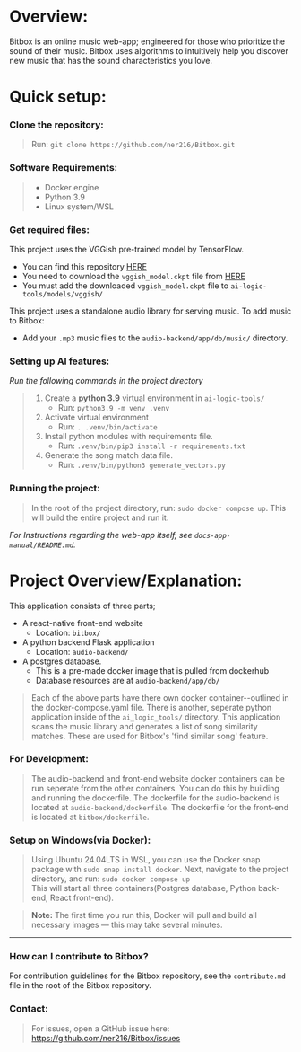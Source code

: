 # Overview:

Bitbox is an online music web-app; engineered for those who prioritize the sound of their music. Bitbox uses algorithms to intuitively help you discover new music that has the sound characteristics you love.

# Quick setup:

### Clone the repository:

> Run: `git clone https://github.com/ner216/Bitbox.git`  

### Software Requirements:
> - Docker engine
> - Python 3.9
> - Linux system/WSL

### Get required files:
This project uses the VGGish pre-trained model by TensorFlow.
- You can find this repository [HERE](https://github.com/tensorflow/models/tree/master)
- You need to download the `vggish_model.ckpt` file from [HERE](https://github.com/tensorflow/models/blob/master/research/audioset/vggish/README.md)
- You must add the downloaded `vggish_model.ckpt` file to `ai-logic-tools/models/vggish/`

This project uses a standalone audio library for serving music. To add music to Bitbox:
- Add your `.mp3` music files to the `audio-backend/app/db/music/` directory.

### Setting up AI features:

*Run the following commands in the project directory*
> 1. Create a **python 3.9** virtual environment in `ai-logic-tools/`
>    - Run: `python3.9 -m venv .venv`
> 2. Activate virtual environment 
>    - Run: `. .venv/bin/activate`
> 3. Install python modules with requirements file.
>    - Run: `.venv/bin/pip3 install -r requirements.txt`
> 4. Generate the song match data file.
>    - Run: `.venv/bin/python3 generate_vectors.py`

### Running the project:
> In the root of the project directory, run: `sudo docker compose up`.
> This will build the entire project and run it.

*For Instructions regarding the web-app itself, see `docs-app-manual/README.md`.*

# Project Overview/Explanation:
This application consists of three parts; 
- A react-native front-end website
    - Location: `bitbox/`
- A python backend Flask application
    - Location: `audio-backend/`
- A postgres database.
    - This is a pre-made docker image that is pulled from dockerhub
    - Database resources are at `audio-backend/app/db/`

> Each of the above parts have there own docker container--outlined in the docker-compose.yaml file. 
> There is another, seperate python application inside of the `ai_logic_tools/` directory. 
> This application scans the music library and generates a list of song similarity matches. 
> These are used for Bitbox's 'find similar song' feature.
### For Development:
> The audio-backend and front-end website docker containers can be run seperate from the other containers. 
> You can do this by building and running the dockerfile.
> The dockerfile for the audio-backend is located at `audio-backend/dockerfile`. 
> The dockerfile for the front-end is located at `bitbox/dockerfile`.

### Setup on Windows(via Docker):

> Using Ubuntu 24.04LTS in WSL, you can use the Docker snap package with `sudo snap install docker`.
> Next, navigate to the project directory, and run: `sudo docker compose up`  
> This will start all three containers(Postgres database, Python back-end, React front-end).

> **Note:** The first time you run this, Docker will pull and build all necessary images — this may take several minutes.

---
### How can I contribute to Bitbox?
For contribution guidelines for the Bitbox repository, see the `contribute.md` file in the root of
the Bitbox repository.


### Contact:

> For issues, open a GitHub issue here: https://github.com/ner216/Bitbox/issues
